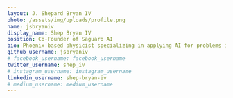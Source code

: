```yaml
---
layout: J. Shepard Bryan IV
photo: /assets/img/uploads/profile.png
name: jsbryaniv
display_name: Shep Bryan IV
position: Co-Founder of Saguaro AI
bio: Phoenix based physicist specializing in applying AI for problems in biology.
github_username: jsbryaniv
# facebook_username: facebook_username
twitter_username: shep_iv
# instagram_username: instagram_username
linkedin_username: shep-bryan-iv
# medium_username: medium_username
---
```


